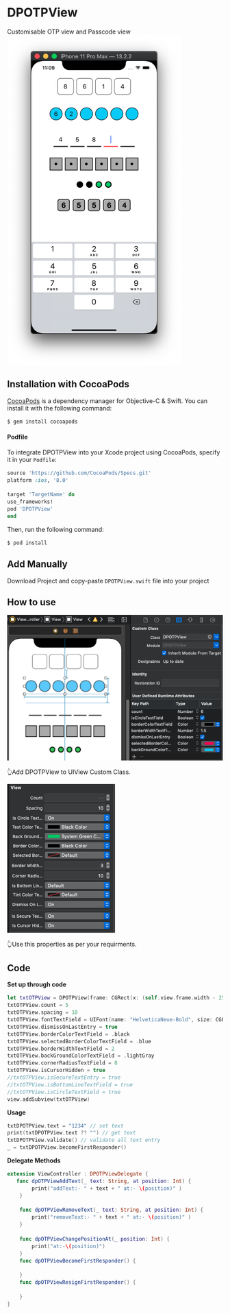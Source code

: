 # DPOTPView
Customisable OTP view and Passcode view
![Look](https://github.com/Datt1994/DPOTPView/raw/master/Look.png)

## Installation with CocoaPods

[CocoaPods](http://cocoapods.org) is a dependency manager for Objective-C & Swift. You can install it with the following command:

```bash
$ gem install cocoapods
```
#### Podfile

To integrate DPOTPView into your Xcode project using CocoaPods, specify it in your `Podfile`:

```ruby
source 'https://github.com/CocoaPods/Specs.git'
platform :ios, '8.0'

target 'TargetName' do
use_frameworks!
pod 'DPOTPView'
end
```

Then, run the following command:

```bash
$ pod install
```


## Add Manually 
  
  Download Project and copy-paste `DPOTPView.swift` file into your project 

## How to use
![AddClass](https://github.com/Datt1994/DPOTPView/raw/master/Add%20Class.png)

👆Add DPOTPView to UIView Custom Class.

![Properties](https://github.com/Datt1994/DPOTPView/raw/master/Property.png)

👆Use this properties as per your requirments.

## Code

**Set up through code**
```swift
let txtOTPView = DPOTPView(frame: CGRect(x: (self.view.frame.width - 250)/2, y: txtDPOTPView.frame.origin.y + 50, width: 250, height: 60))
txtOTPView.count = 5
txtOTPView.spacing = 10
txtOTPView.fontTextField = UIFont(name: "HelveticaNeue-Bold", size: CGFloat(25.0))!
txtOTPView.dismissOnLastEntry = true
txtOTPView.borderColorTextField = .black
txtOTPView.selectedBorderColorTextField = .blue
txtOTPView.borderWidthTextField = 2
txtOTPView.backGroundColorTextField = .lightGray
txtOTPView.cornerRadiusTextField = 8
txtOTPView.isCursorHidden = true
//txtOTPView.isSecureTextEntry = true
//txtOTPView.isBottomLineTextField = true
//txtOTPView.isCircleTextField = true
view.addSubview(txtOTPView)
```

**Usage**
```swift
txtDPOTPView.text = "1234" // set text
print(txtDPOTPView.text ?? "") // get text
txtDPOTPView.validate() // validate all text entry
_ = txtDPOTPView.becomeFirstResponder()
```

**Delegate Methods**
```swift
extension ViewController : DPOTPViewDelegate {
   func dpOTPViewAddText(_ text: String, at position: Int) {
        print("addText:- " + text + " at:- \(position)" )
    }
    
    func dpOTPViewRemoveText(_ text: String, at position: Int) {
        print("removeText:- " + text + " at:- \(position)" )
    }
    
    func dpOTPViewChangePositionAt(_ position: Int) {
        print("at:-\(position)")
    }
    func dpOTPViewBecomeFirstResponder() {
        
    }
    func dpOTPViewResignFirstResponder() {
        
    }
}
```

